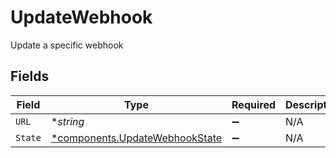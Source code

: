 # UpdateWebhook

Update a specific webhook


## Fields

| Field                                                                           | Type                                                                            | Required                                                                        | Description                                                                     |
| ------------------------------------------------------------------------------- | ------------------------------------------------------------------------------- | ------------------------------------------------------------------------------- | ------------------------------------------------------------------------------- |
| `URL`                                                                           | **string*                                                                       | :heavy_minus_sign:                                                              | N/A                                                                             |
| `State`                                                                         | [*components.UpdateWebhookState](../../models/components/updatewebhookstate.md) | :heavy_minus_sign:                                                              | N/A                                                                             |